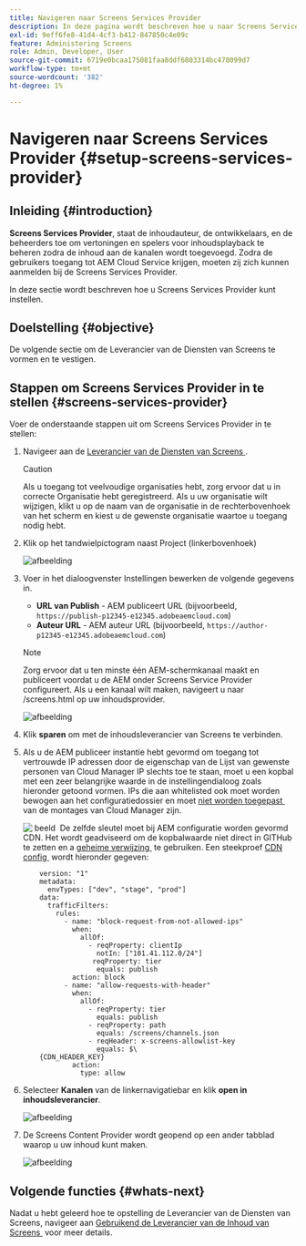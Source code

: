 ```yaml
---
title: Navigeren naar Screens Services Provider
description: In deze pagina wordt beschreven hoe u naar Screens Services Provider kunt navigeren.
exl-id: 9eff6fe8-41d4-4cf3-b412-847850c4e09c
feature: Administering Screens
role: Admin, Developer, User
source-git-commit: 6719e0bcaa175081faa8ddf6803314bc478099d7
workflow-type: tm+mt
source-wordcount: '382'
ht-degree: 1%

---
```


# Navigeren naar Screens Services Provider {#setup-screens-services-provider}

## Inleiding {#introduction}

**Screens Services Provider**, staat de inhoudauteur, de ontwikkelaars, en de beheerders toe om vertoningen en spelers voor inhoudsplayback te beheren zodra de inhoud aan de kanalen wordt toegevoegd. Zodra de gebruikers toegang tot AEM Cloud Service krijgen, moeten zij zich kunnen aanmelden bij de Screens Services Provider.

In deze sectie wordt beschreven hoe u Screens Services Provider kunt instellen.


## Doelstelling {#objective}

De volgende sectie om de Leverancier van de Diensten van Screens te vormen en te vestigen.

## Stappen om Screens Services Provider in te stellen {#screens-services-provider}

Voer de onderstaande stappen uit om Screens Services Provider in te stellen:

1. Navigeer aan de [&#x200B; Leverancier van de Diensten van Screens &#x200B;](https://experience.adobe.com/screens).

   >[!CAUTION]
   >Als u toegang tot veelvoudige organisaties hebt, zorg ervoor dat u in correcte Organisatie hebt geregistreerd. Als u uw organisatie wilt wijzigen, klikt u op de naam van de organisatie in de rechterbovenhoek van het scherm en kiest u de gewenste organisatie waartoe u toegang nodig hebt.

1. Klik op het tandwielpictogram naast Project (linkerbovenhoek)

   ![afbeelding](/help/screens-cloud/assets/configure/configure-screens0.png)

1. Voer in het dialoogvenster Instellingen bewerken de volgende gegevens in.
   * **URL van Publish** - AEM publiceert URL (bijvoorbeeld, `https://publish-p12345-e12345.adobeaemcloud.com`)
   * **Auteur URL** - AEM auteur URL (bijvoorbeeld, `https://author-p12345-e12345.adobeaemcloud.com`)

   >[!NOTE]
   >Zorg ervoor dat u ten minste één AEM-schermkanaal maakt en publiceert voordat u de AEM onder Screens Service Provider configureert. Als u een kanaal wilt maken, navigeert u naar /screens.html op uw inhoudsprovider.

   ![afbeelding](/help/screens-cloud/assets/configure/configure-screens4.png)

1. Klik **sparen** om met de inhoudsleverancier van Screens te verbinden.

1. Als u de AEM publiceer instantie hebt gevormd om toegang tot vertrouwde IP adressen door de eigenschap van de Lijst van gewenste personen van Cloud Manager IP slechts toe te staan, moet u een kopbal met een zeer belangrijke waarde in de instellingendialoog zoals hieronder getoond vormen.
IPs die aan whitelisted ook moet worden bewogen aan het configuratiedossier en moet [&#x200B; niet worden toegepast &#x200B;](https://experienceleague.adobe.com/nl/docs/experience-manager-cloud-service/content/implementing/using-cloud-manager/ip-allow-lists/apply-allow-list) van de montages van Cloud Manager zijn.

   ![&#x200B; beeld &#x200B;](/help/screens-cloud/assets/configure/configure-screens20b.png)
De zelfde sleutel moet bij AEM configuratie worden gevormd CDN.  Het wordt geadviseerd om de kopbalwaarde niet direct in GITHub te zetten en a [&#x200B; geheime verwijzing &#x200B;](https://experienceleague.adobe.com/nl/docs/experience-manager-cloud-service/content/implementing/content-delivery/cdn-credentials-authentication#rotating-secrets) te gebruiken.
Een steekproef [&#x200B; CDN config &#x200B;](https://experienceleague.adobe.com/nl/docs/experience-manager-cloud-service/content/security/traffic-filter-rules-including-waf) wordt hieronder gegeven:

   ```kind: "CDN"
       version: "1"
       metadata:
         envTypes: ["dev", "stage", "prod"]
       data:
         trafficFilters:
           rules:
             - name: "block-request-from-not-allowed-ips"
               when:
                 allOf:
                   - reqProperty: clientIp
                     notIn: ["101.41.112.0/24"]
                    reqProperty: tier
                     equals: publish
               action: block
             - name: "allow-requests-with-header"
               when:
                 allOf:
                   - reqProperty: tier
                     equals: publish
                   - reqProperty: path
                     equals: /screens/channels.json
                   - reqHeader: x-screens-allowlist-key
                     equals: $\
       {CDN_HEADER_KEY}
               action:
                 type: allow
   ```

1. Selecteer **Kanalen** van de linkernavigatiebar en klik **open in inhoudsleverancier**.

   ![afbeelding](/help/screens-cloud/assets/configure/configure-screens1.png)

1. De Screens Content Provider wordt geopend op een ander tabblad waarop u uw inhoud kunt maken.

   ![afbeelding](/help/screens-cloud/assets/configure/configure-screens2.png)





## Volgende functies {#whats-next}

Nadat u hebt geleerd hoe te opstelling de Leverancier van de Diensten van Screens, navigeer aan [&#x200B; Gebruikend de Leverancier van de Inhoud van Screens &#x200B;](https://experienceleague.adobe.com/docs/experience-manager-cloud-service/content/screens-as-cloud-service/configure-screens-cloud/using-screens-content-provider.html?lang=nl-NL#screens-content-provider) voor meer details.
